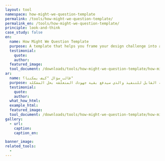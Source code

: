 ```yaml
---
layout: tool
namespace: how-might-we-question-template
permalink: /tools/how-might-we-question-template/
permalink_en: /tools/how-might-we-question-template/
principle: look-and-think
case_study: false
en:
  name: How Might We Question Template
  purpose: A template that helps you frame your design challenge into and actionable problem statement that will drive the rest of your problem solving work.
  testimonial:
    quote:
    author:
  featured_image:
  tool_document: /downloads/tools/how-might-we-question-template/how-might-we-question-template-en.pdf
ar:
  name: قالب سؤال "كيف يمكننا؟"
  purpose: يساعدك هذا النموذج في تأطير تحدي التصميم الخاص بك ليتحول إلى بيان المشكلة القابل للتنفيذ والذي سيدفع بقية جهودك المتعلّقة بحل المشكلة.
  testimonial:
    quote:
    author:
  what_how_html:
  example_html:
  featured_image:
  tool_document: /downloads/tools/how-might-we-question-template/how-might-we-question-template-ar.pdf
gallery:
  - url:
    caption:
    caption_en:

banner_image:
related_tools:
  -
---
```

